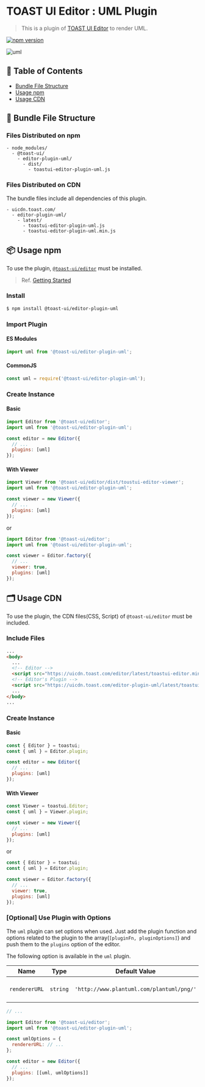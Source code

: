 # TOAST UI Editor : UML Plugin

> This is a plugin of [TOAST UI Editor](https://github.com/nhn/tui.editor/apps/editor) to render UML.

[![npm version](https://img.shields.io/npm/v/@toast-ui/editor-plugin-uml.svg)](https://www.npmjs.com/package/@toast-ui/editor-plugin-uml)

![uml](https://user-images.githubusercontent.com/18183560/76829637-f5eb1a80-6866-11ea-95cf-99e07c92031d.png)

## 🚩 Table of Contents

- [Bundle File Structure](#-bundle-file-structure)
- [Usage npm](#-usage-npm)
- [Usage CDN](#-usage-cdn)

## 📁 Bundle File Structure

### Files Distributed on npm

```
- node_modules/
  - @toast-ui/
    - editor-plugin-uml/
      - dist/
        - toastui-editor-plugin-uml.js
```

### Files Distributed on CDN

The bundle files include all dependencies of this plugin.

```
- uicdn.toast.com/
  - editor-plugin-uml/
    - latest/
      - toastui-editor-plugin-uml.js
      - toastui-editor-plugin-uml.min.js
```

## 📦 Usage npm

To use the plugin, [`@toast-ui/editor`](https://github.com/nhn/tui.editor/tree/master/apps/editor) must be installed.

> Ref. [Getting Started](https://github.com/nhn/tui.editor/blob/master/apps/editor/docs/getting-started.md)

### Install

```sh
$ npm install @toast-ui/editor-plugin-uml
```

### Import Plugin

#### ES Modules

```js
import uml from '@toast-ui/editor-plugin-uml';
```

#### CommonJS

```js
const uml = require('@toast-ui/editor-plugin-uml');
```

### Create Instance

#### Basic

```js
import Editor from '@toast-ui/editor';
import uml from '@toast-ui/editor-plugin-uml';

const editor = new Editor({
  // ...
  plugins: [uml]
});
```

#### With Viewer

```js
import Viewer from '@toast-ui/editor/dist/toustui-editor-viewer';
import uml from '@toast-ui/editor-plugin-uml';

const viewer = new Viewer({
  // ...
  plugins: [uml]
});
```

or

```js
import Editor from '@toast-ui/editor';
import uml from '@toast-ui/editor-plugin-uml';

const viewer = Editor.factory({
  // ...
  viewer: true,
  plugins: [uml]
});
```

## 🗂 Usage CDN

To use the plugin, the CDN files(CSS, Script) of `@toast-ui/editor` must be included.

### Include Files

```html
...
<body>
  ...
  <!-- Editor -->
  <script src="https://uicdn.toast.com/editor/latest/toastui-editor.min.js"></script>
  <!-- Editor's Plugin -->
  <script src="https://uicdn.toast.com/editor-plugin-uml/latest/toastui-editor-plugin-uml.min.js"></script>
  ...
</body>
...
```

### Create Instance

#### Basic

```js
const { Editor } = toastui;
const { uml } = Editor.plugin;

const editor = new Editor({
  // ...
  plugins: [uml]
});
```

#### With Viewer

```js
const Viewer = toastui.Editor;
const { uml } = Viewer.plugin;

const viewer = new Viewer({
  // ...
  plugins: [uml]
});
```

or

```js
const { Editor } = toastui;
const { uml } = Editor.plugin;

const viewer = Editor.factory({
  // ...
  viewer: true,
  plugins: [uml]
});
```

### [Optional] Use Plugin with Options

The `uml` plugin can set options when used. Just add the plugin function and options related to the plugin to the array(`[pluginFn, pluginOptions]`) and push them to the `plugins` option of the editor.

The following option is available in the `uml` plugin.

| Name          | Type     | Default Value                             | Description               |
| ------------- | -------- | ----------------------------------------- | ------------------------- |
| `rendererURL` | `string` | `'http://www.plantuml.com/plantuml/png/'` | URL of plant uml renderer |

```js
// ...

import Editor from '@toast-ui/editor';
import uml from '@toast-ui/editor-plugin-uml';

const umlOptions = {
  rendererURL: // ...
};

const editor = new Editor({
  // ...
  plugins: [[uml, umlOptions]]
});
```
